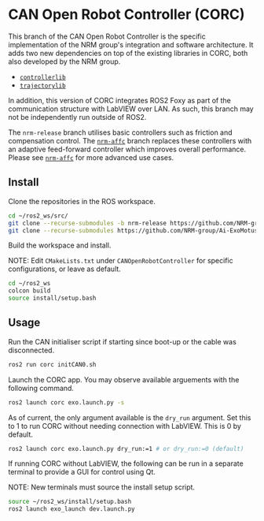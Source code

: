 # CAN Open Robot Controller (CORC)

This branch of the CAN Open Robot Controller is the specific implementation of the NRM group's integration and software architecture. It adds two new dependencies on top of the existing libraries in CORC, both also developed by the NRM group.

- [`controllerlib`](https://github.com/NRM-group/controllerlib)
- [`trajectorylib`](https://github.com/NRM-group/trajectorylib)

In addition, this version of CORC integrates ROS2 Foxy as part of the communication structure with LabVIEW over LAN. As such, this branch may not be independently run outside of ROS2.

The `nrm-release` branch utilises basic controllers such as friction and compensation control. The [`nrm-affc`](https://github.com/NRM-group/CANOpenRobotController/tree/nrm-affc) branch replaces these controllers with an adaptive feed-forward controller which improves overall performance. Please see [`nrm-affc`](https://github.com/NRM-group/CANOpenRobotController/tree/nrm-affc) for more advanced use cases.

## Install

Clone the repositories in the ROS workspace.

```sh
cd ~/ros2_ws/src/
git clone --recurse-submodules -b nrm-release https://github.com/NRM-group/CANOpenRobotController
git clone --recurse-submodules https://github.com/NRM-group/Ai-ExoMotus
```

Build the workspace and install.

NOTE: Edit `CMakeLists.txt` under `CANOpenRobotController` for specific configurations, or leave as default.

```sh
cd ~/ros2_ws
colcon build
source install/setup.bash
```

## Usage

Run the CAN initialiser script if starting since boot-up or the cable was disconnected.

```sh
ros2 run corc initCAN0.sh
```

Launch the CORC app. You may observe available arguements with the following command.

```sh
ros2 launch corc exo.launch.py -s
```

As of current, the only argument available is the `dry_run` argument. Set this to 1 to run CORC without needing connection with LabVIEW. This is 0 by default.

```sh
ros2 launch corc exo.launch.py dry_run:=1 # or dry_run:=0 (default)
```

If running CORC without LabVIEW, the following can be run in a separate terminal to provide a GUI for control using Qt.

NOTE: New terminals must source the install setup script.

```sh
source ~/ros2_ws/install/setup.bash
ros2 launch exo_launch dev.launch.py
```